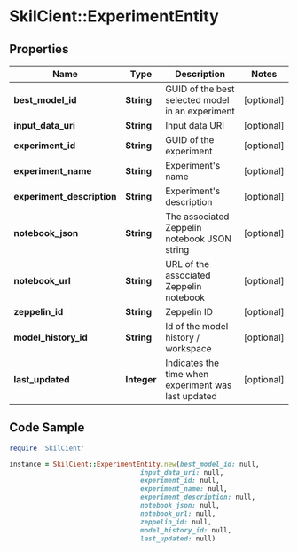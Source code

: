 # SkilCient::ExperimentEntity

## Properties

Name | Type | Description | Notes
------------ | ------------- | ------------- | -------------
**best_model_id** | **String** | GUID of the best selected model in an experiment | [optional] 
**input_data_uri** | **String** | Input data URI | [optional] 
**experiment_id** | **String** | GUID of the experiment | [optional] 
**experiment_name** | **String** | Experiment&#39;s name | [optional] 
**experiment_description** | **String** | Experiment&#39;s description | [optional] 
**notebook_json** | **String** | The associated Zeppelin notebook JSON string | [optional] 
**notebook_url** | **String** | URL of the associated Zeppelin notebook | [optional] 
**zeppelin_id** | **String** | Zeppelin ID | [optional] 
**model_history_id** | **String** | Id of the model history / workspace | [optional] 
**last_updated** | **Integer** | Indicates the time when experiment was last updated | [optional] 

## Code Sample

```ruby
require 'SkilCient'

instance = SkilCient::ExperimentEntity.new(best_model_id: null,
                                 input_data_uri: null,
                                 experiment_id: null,
                                 experiment_name: null,
                                 experiment_description: null,
                                 notebook_json: null,
                                 notebook_url: null,
                                 zeppelin_id: null,
                                 model_history_id: null,
                                 last_updated: null)
```



